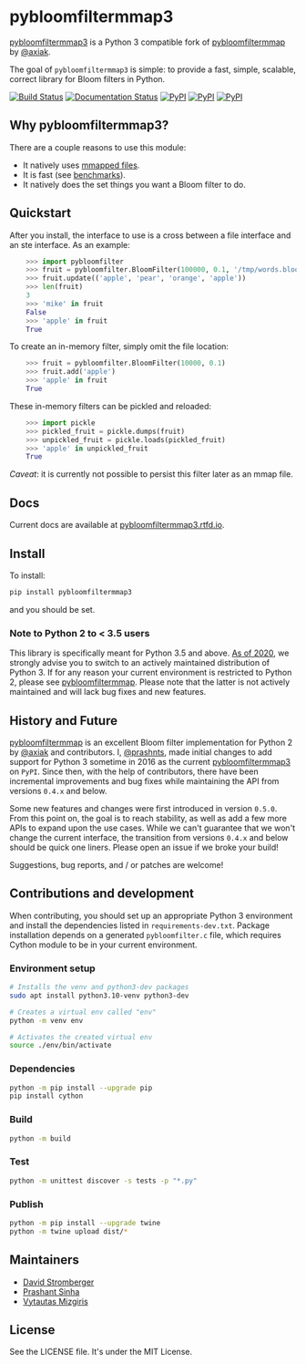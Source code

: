 # pybloomfiltermmap3

[pybloomfiltermmap3](https://github.com/prashnts/pybloomfiltermmap3) is a Python 3 compatible fork of [pybloomfiltermmap](https://github.com/axiak/pybloomfiltermmap) by [@axiak](https://github.com/axiak).

The goal of `pybloomfiltermmap3` is simple: to provide a fast, simple, scalable, correct library for Bloom filters in Python.

[![Build Status](https://travis-ci.org/PrashntS/pybloomfiltermmap3.svg?branch=master)](https://travis-ci.org/PrashntS/pybloomfiltermmap3)
[![Documentation Status](https://readthedocs.org/projects/pybloomfiltermmap3/badge/?version=latest)](https://pybloomfiltermmap3.readthedocs.io/en/latest/?badge=latest)
[![PyPI](https://img.shields.io/pypi/v/pybloomfiltermmap3.svg)](https://pypi.python.org/pypi/pybloomfiltermmap3)
[![PyPI](https://img.shields.io/pypi/dw/pybloomfiltermmap3.svg)](https://pypi.python.org/pypi/pybloomfiltermmap3)
[![PyPI](https://img.shields.io/pypi/pyversions/pybloomfiltermmap3.svg)](https://pypi.python.org/pypi/pybloomfiltermmap3)

## Why pybloomfiltermmap3?

There are a couple reasons to use this module:

- It natively uses [mmapped files](http://en.wikipedia.org/wiki/Mmap).
- It is fast (see [benchmarks](http://axiak.github.io/pybloomfiltermmap/#benchmarks)).
- It natively does the set things you want a Bloom filter to do.

## Quickstart

After you install, the interface to use is a cross between a file
interface and an ste interface. As an example:

```python
    >>> import pybloomfilter
    >>> fruit = pybloomfilter.BloomFilter(100000, 0.1, '/tmp/words.bloom')
    >>> fruit.update(('apple', 'pear', 'orange', 'apple'))
    >>> len(fruit)
    3
    >>> 'mike' in fruit
    False
    >>> 'apple' in fruit
    True
```

To create an in-memory filter, simply omit the file location:

```python
    >>> fruit = pybloomfilter.BloomFilter(10000, 0.1)
    >>> fruit.add('apple')
    >>> 'apple' in fruit
    True
```

These in-memory filters can be pickled and reloaded:

```python
    >>> import pickle
    >>> pickled_fruit = pickle.dumps(fruit)
    >>> unpickled_fruit = pickle.loads(pickled_fruit)
    >>> 'apple' in unpickled_fruit
    True
```

_Caveat_: it is currently not possible to persist this filter later as an mmap file.

## Docs

Current docs are available at [pybloomfiltermmap3.rtfd.io](https://pybloomfiltermmap3.readthedocs.io/en/latest).

## Install

To install:

```bash
pip install pybloomfiltermmap3
```

and you should be set.

### Note to Python 2 to < 3.5 users

This library is specifically meant for Python 3.5 and above. [As of 2020](https://www.python.org/doc/sunset-python-2/), we strongly advise you to switch to an actively maintained distribution of Python 3. If for any reason your current environment is restricted to Python 2, please see [pybloomfiltermmap](https://github.com/axiak/pybloomfiltermmap). Please note that the latter is not actively maintained and will lack bug fixes and new features.

## History and Future

[pybloomfiltermmap](https://github.com/axiak/pybloomfiltermmap) is an excellent Bloom filter implementation for Python 2 by [@axiak](https://github.com/axiak) and contributors. I, [@prashnts](https://github.com/prashnts), made initial changes to add support for Python 3 sometime in 2016 as the current [pybloomfiltermmap3](https://pypi.org/project/pybloomfiltermmap3/) on `PyPI`. Since then, with the help of contributors, there have been incremental improvements and bug fixes while maintaining the API from versions `0.4.x` and below.

Some new features and changes were first introduced in version `0.5.0`. From this point on, the goal is to reach stability, as well as add a few more APIs to expand upon the use cases. While we can't guarantee that we won't change the current interface, the transition from versions `0.4.x` and below should be quick one liners. Please open an issue if we broke your build!

Suggestions, bug reports, and / or patches are welcome!

## Contributions and development

When contributing, you should set up an appropriate Python 3 environment and install the dependencies listed in `requirements-dev.txt`.
Package installation depends on a generated `pybloomfilter.c` file, which requires Cython module to be in your current environment.

### Environment setup

```bash
# Installs the venv and python3-dev packages
sudo apt install python3.10-venv python3-dev

# Creates a virtual env called "env"
python -m venv env

# Activates the created virtual env
source ./env/bin/activate
```

### Dependencies

```bash
python -m pip install --upgrade pip
pip install cython
```

### Build

```bash
python -m build
```

### Test

```bash
python -m unittest discover -s tests -p "*.py"
```

### Publish

```bash
python -m pip install --upgrade twine
python -m twine upload dist/*
```

## Maintainers

- [David Stromberger](https://github.com/cavoq)
- [Prashant Sinha](https://github.com/prashnts)
- [Vytautas Mizgiris](https://github.com/vmizg)

## License

See the LICENSE file. It's under the MIT License.
